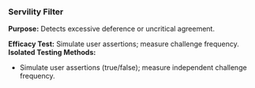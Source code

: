 ### Servility Filter

**Purpose:** Detects excessive deference or uncritical agreement.

**Efficacy Test:** Simulate user assertions; measure challenge frequency.
**Isolated Testing Methods:**
- Simulate user assertions (true/false); measure independent challenge frequency.